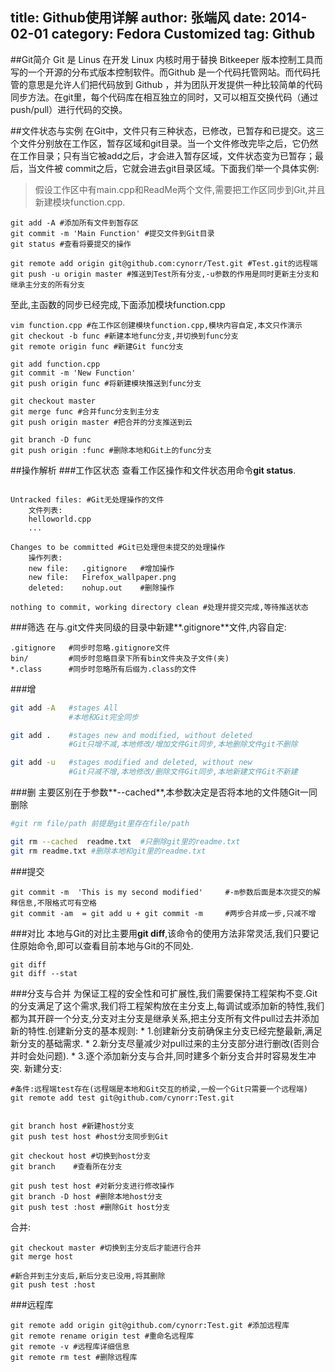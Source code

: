 title: Github使用详解
author: 张端风
date: 2014-02-01
category: Fedora Customized
tag: Github
---
##Git简介
Git 是 Linus 在开发 Linux 内核时用于替换 Bitkeeper 版本控制工具而写的一个开源的分布式版本控制软件。而Github 是一个代码托管网站。而代码托管的意思是允许人们把代码放到 Github ，并为团队开发提供一种比较简单的代码同步方法。在git里，每个代码库在相互独立的同时，又可以相互交换代码（通过push/pull）进行代码的交换。

##文件状态与实例
在Git中，文件只有三种状态，已修改，已暂存和已提交。这三个文件分别放在工作区，暂存区域和git目录。当一个文件修改完毕之后，它仍然在工作目录；只有当它被add之后，才会进入暂存区域，文件状态变为已暂存；最后，当文件被 commit之后，它就会进去git目录区域。下面我们举一个具体实例:

> 假设工作区中有main.cpp和ReadMe两个文件,需要把工作区同步到Git,并且新建模块function.cpp.

```
git add -A #添加所有文件到暂存区
git commit -m 'Main Function' #提交文件到Git目录
git status #查看将要提交的操作

git remote add origin git@github.com:cynorr/Test.git #Test.git的远程端
git push -u origin master #推送到Test所有分支,-u参数的作用是同时更新主分支和继承主分支的所有分支
```
至此,主函数的同步已经完成,下面添加模块function.cpp
```
vim function.cpp #在工作区创建模块function.cpp,模块内容自定,本文只作演示
git checkout -b func #新建本地func分支,并切换到func分支
git remote origin func #新建Git func分支

git add function.cpp  
git commit -m 'New Function' 
git push origin func #将新建模块推送到func分支

git checkout master
git merge func #合并func分支到主分支
git push origin master #把合并的分支推送到云

git branch -D func
git push origin :func #删除本地和Git上的func分支
```
##操作解析
###工作区状态
查看工作区操作和文件状态用命令**git status**.
```git

Untracked files: #Git无处理操作的文件
	文件列表:
	helloworld.cpp
	...

Changes to be committed #Git已处理但未提交的处理操作
	操作列表:
	new file:   .gitignore   #增加操作
	new file:   Firefox_wallpaper.png
	deleted:    nohup.out    #删除操作

nothing to commit, working directory clean #处理并提交完成,等待推送状态

```
###筛选
在与.git文件夹同级的目录中新建**.gitignore**文件,内容自定:
```
.gitignore   #同步时忽略.gitignore文件
bin/         #同步时忽略目录下所有bin文件夹及子文件(夹)
*.class   	 #同步时忽略所有后缀为.class的文件
```
###增
```bash
git add -A   #stages All  
			 #本地和Git完全同步

git add .    #stages new and modified, without deleted
    		 #Git只增不减,本地修改/增加文件Git同步,本地删除文件git不删除 

git add -u   #stages modified and deleted, without new
			 #Git只减不增,本地修改/删除文件Git同步,本地新建文件Git不新建
```
###删
主要区别在于参数**--cached**,本参数决定是否将本地的文件随Git一同删除
```bash
#git rm file/path 前提是git里存在file/path

git rm --cached  readme.txt  #只删除git里的readme.txt
git rm readme.txt #删除本地和git里的readme.txt
```
###提交
```
git commit -m  'This is my second modified'  	#-m参数后面是本次提交的解释信息,不限格式可有空格
git commit -am  = git add u + git commit -m     #两步合并成一步,只减不增
```
###对比
本地与Git的对比主要用**git diff**,该命令的使用方法非常灵活,我们只要记住原始命令,即可以查看目前本地与Git的不同处.
```
git diff
git diff --stat
```
###分支与合并
为保证工程的安全性和可扩展性,我们需要保持工程架构不变.Git的分支满足了这个需求,我们将工程架构放在主分支上,每调试或添加新的特性,我们都为其开辟一个分支,分支对主分支是继承关系,把主分支所有文件pull过去并添加新的特性.创建新分支的基本规则:
	* 1.创建新分支前确保主分支已经完整最新,满足新分支的基础需求.
	* 2.新分支尽量减少对pull过来的主分支部分进行删改(否则合并时会处问题).
	* 3.逐个添加新分支与合并,同时建多个新分支合并时容易发生冲突.
新建分支:
```
#条件:远程端test存在(远程端是本地和Git交互的桥梁,一般一个Git只需要一个远程端)
git remote add test git@github.com/cynorr:Test.git 


git branch host #新建host分支
git push test host #host分支同步到Git

git checkout host #切换到host分支
git branch    #查看所在分支

git push test host #对新分支进行修改操作
git branch -D host #删除本地host分支
git push test :host #删除Git host分支

```
合并:
```
git checkout master #切换到主分支后才能进行合并
git merge host

#新合并到主分支后,新后分支已没用,将其删除
git push test :host
```
###远程库
```
git remote add origin git@github.com/cynorr:Test.git #添加远程库
git remote rename origin test #重命名远程库
git remote -v #远程库详细信息
git remote rm test #删除远程库
```